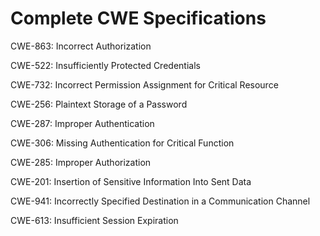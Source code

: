 

# Complete CWE Specifications

CWE-863: Incorrect Authorization

CWE-522: Insufficiently Protected Credentials

CWE-732: Incorrect Permission Assignment for Critical Resource

CWE-256: Plaintext Storage of a Password

CWE-287: Improper Authentication

CWE-306: Missing Authentication for Critical Function

CWE-285: Improper Authorization

CWE-201: Insertion of Sensitive Information Into Sent Data

CWE-941: Incorrectly Specified Destination in a Communication Channel

CWE-613: Insufficient Session Expiration